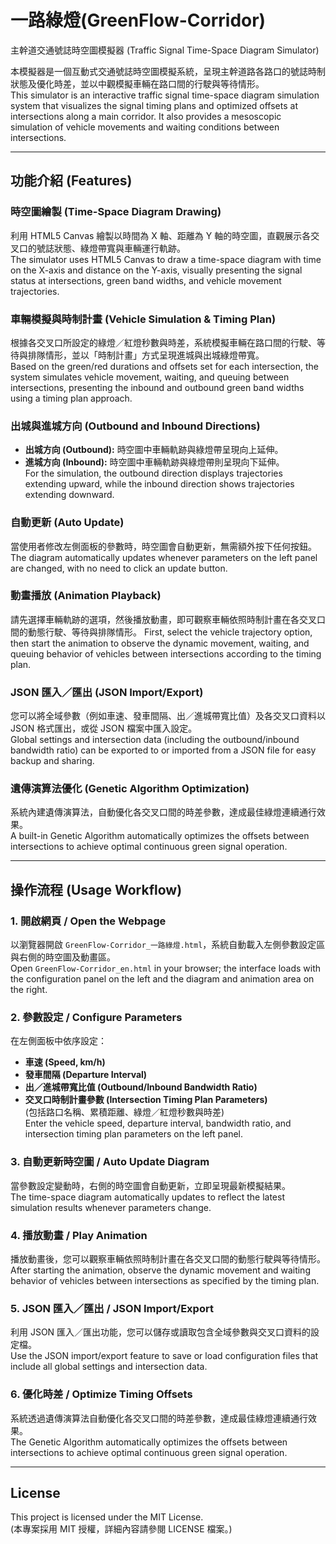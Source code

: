 # 一路綠燈(GreenFlow-Corridor)
主幹道交通號誌時空圖模擬器 (Traffic Signal Time-Space Diagram Simulator)

本模擬器是一個互動式交通號誌時空圖模擬系統，呈現主幹道路各路口的號誌時制狀態及優化時差，並以中觀模擬車輛在路口間的行駛與等待情形。  
This simulator is an interactive traffic signal time-space diagram simulation system that visualizes the signal timing plans and optimized offsets at intersections along a main corridor. It also provides a mesoscopic simulation of vehicle movements and waiting conditions between intersections.

---

## 功能介紹 (Features)

### 時空圖繪製 (Time-Space Diagram Drawing)
利用 HTML5 Canvas 繪製以時間為 X 軸、距離為 Y 軸的時空圖，直觀展示各交叉口的號誌狀態、綠燈帶寬與車輛運行軌跡。  
The simulator uses HTML5 Canvas to draw a time-space diagram with time on the X-axis and distance on the Y-axis, visually presenting the signal status at intersections, green band widths, and vehicle movement trajectories.

### 車輛模擬與時制計畫 (Vehicle Simulation & Timing Plan)
根據各交叉口所設定的綠燈／紅燈秒數與時差，系統模擬車輛在路口間的行駛、等待與排隊情形，並以「時制計畫」方式呈現進城與出城綠燈帶寬。  
Based on the green/red durations and offsets set for each intersection, the system simulates vehicle movement, waiting, and queuing between intersections, presenting the inbound and outbound green band widths using a timing plan approach.

### 出城與進城方向 (Outbound and Inbound Directions)
- **出城方向 (Outbound):** 時空圖中車輛軌跡與綠燈帶呈現向上延伸。  
- **進城方向 (Inbound):** 時空圖中車輛軌跡與綠燈帶則呈現向下延伸。  
For the simulation, the outbound direction displays trajectories extending upward, while the inbound direction shows trajectories extending downward.

### 自動更新 (Auto Update)
當使用者修改左側面板的參數時，時空圖會自動更新，無需額外按下任何按鈕。  
The diagram automatically updates whenever parameters on the left panel are changed, with no need to click an update button.

### 動畫播放 (Animation Playback)
請先選擇車輛軌跡的選項，然後播放動畫，即可觀察車輛依照時制計畫在各交叉口間的動態行駛、等待與排隊情形。
First, select the vehicle trajectory option, then start the animation to observe the dynamic movement, waiting, and queuing behavior of vehicles between intersections according to the timing plan.

### JSON 匯入／匯出 (JSON Import/Export)
您可以將全域參數（例如車速、發車間隔、出／進城帶寬比值）及各交叉口資料以 JSON 格式匯出，或從 JSON 檔案中匯入設定。  
Global settings and intersection data (including the outbound/inbound bandwidth ratio) can be exported to or imported from a JSON file for easy backup and sharing.

### 遺傳演算法優化 (Genetic Algorithm Optimization)
系統內建遺傳演算法，自動優化各交叉口間的時差參數，達成最佳綠燈連續通行效果。  
A built-in Genetic Algorithm automatically optimizes the offsets between intersections to achieve optimal continuous green signal operation.

---

## 操作流程 (Usage Workflow)

### 1. 開啟網頁 / Open the Webpage  
以瀏覽器開啟 `GreenFlow-Corridor_一路綠燈.html`，系統自動載入左側參數設定區與右側的時空圖及動畫區。  
Open `GreenFlow-Corridor_en.html` in your browser; the interface loads with the configuration panel on the left and the diagram and animation area on the right.

### 2. 參數設定 / Configure Parameters  
在左側面板中依序設定：  
- **車速 (Speed, km/h)**  
- **發車間隔 (Departure Interval)**  
- **出／進城帶寬比值 (Outbound/Inbound Bandwidth Ratio)**  
- **交叉口時制計畫參數 (Intersection Timing Plan Parameters)**  
  (包括路口名稱、累積距離、綠燈／紅燈秒數與時差)  
Enter the vehicle speed, departure interval, bandwidth ratio, and intersection timing plan parameters on the left panel.

### 3. 自動更新時空圖 / Auto Update Diagram  
當參數設定變動時，右側的時空圖會自動更新，立即呈現最新模擬結果。  
The time-space diagram automatically updates to reflect the latest simulation results whenever parameters change.

### 4. 播放動畫 / Play Animation  
播放動畫後，您可以觀察車輛依照時制計畫在各交叉口間的動態行駛與等待情形。  
After starting the animation, observe the dynamic movement and waiting behavior of vehicles between intersections as specified by the timing plan.

### 5. JSON 匯入／匯出 / JSON Import/Export  
利用 JSON 匯入／匯出功能，您可以儲存或讀取包含全域參數與交叉口資料的設定檔。  
Use the JSON import/export feature to save or load configuration files that include all global settings and intersection data.

### 6. 優化時差 / Optimize Timing Offsets  
系統透過遺傳演算法自動優化各交叉口間的時差參數，達成最佳綠燈連續通行效果。  
The Genetic Algorithm automatically optimizes the offsets between intersections to achieve optimal continuous green signal operation.

---

## License

This project is licensed under the MIT License.  
(本專案採用 MIT 授權，詳細內容請參閱 LICENSE 檔案。)

